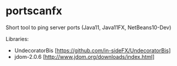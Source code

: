 # portscanfx
Short tool to ping server ports (Java11, Java11FX, NetBeans10-Dev)

Libraries:
- UndecoratorBis [https://github.com/in-sideFX/UndecoratorBis]
- jdom-2.0.6 [http://www.jdom.org/downloads/index.html]

